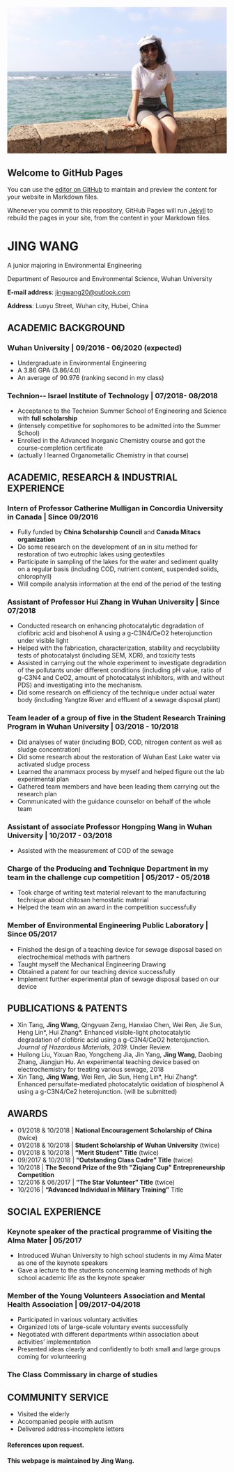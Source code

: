 ![jingwang](jingwang.jpg)
## Welcome to GitHub Pages

You can use the [editor on GitHub](https://github.com/jingwang-EEng/jingwang.com/edit/master/index.md) to maintain and preview the content for your website in Markdown files.

Whenever you commit to this repository, GitHub Pages will run [Jekyll](https://jekyllrb.com/) to rebuild the pages in your site, from the content in your Markdown files.
# JING WANG
A junior majoring in Environmental Engineering

Department of Resource and Environmental Science,  Wuhan University

**E-mail address**: jingwang20@outlook.com

**Address**: Luoyu Street, Wuhan city, Hubei, China


## ACADEMIC BACKGROUND

### Wuhan University                                                                                   | 09/2016 - 06/2020 (expected)
*  Undergraduate in Environmental Engineering
*  A 3.86 GPA (3.86/4.0)
*  An average of 90.976 (ranking second in my class)

### Technion-- Israel Institute of Technology | 07/2018- 08/2018
* Acceptance to the Technion Summer School of Engineering and Science with **full scholarship**
* (intensely competitive for sophomores to be admitted into the Summer School)
* Enrolled in the Advanced Inorganic Chemistry course and got the course-completion certificate
* (actually I learned Organometallic Chemistry in that course)   


## ACADEMIC, RESEARCH & INDUSTRIAL EXPERIENCE

### Intern of Professor Catherine Mulligan in Concordia University in Canada | Since 09/2016 
*  Fully funded by __China Scholarship Council__ and **Canada Mitacs organization**
*  Do some research on the development of an in situ method for restoration of two eutrophic lakes using geotextiles
*  Participate in sampling of the lakes for the water and sediment quality on a regular basis (including COD, nutrient content, suspended solids, chlorophyll)
*  Will compile analysis information at the end of the period of the testing

### Assistant of Professor Hui Zhang in Wuhan University | Since 07/2018
* Conducted research on enhancing photocatalytic degradation of clofibric acid and bisohenol A using a g-C3N4/CeO2 heterojunction under visible light
*  Helped with the fabrication, characterization, stability and recyclability tests of photocatalyst (including SEM, XDR), and toxicity tests
*  Assisted in carrying out the whole experiment to investigate degradation of the pollutants under different conditions (including pH value, ratio of g-C3N4 and CeO2, amount of photocatalyst inhibitors, with and without PDS) and investigating into the mechanism.
*  Did some research on efficiency of the technique under actual water body (including Yangtze River and effluent of a sewage disposal plant)

### Team leader of a group of five in the Student Research Training Program in Wuhan University | 03/2018 - 10/2018
*  Did analyses of water (including BOD, COD, nitrogen content as well as sludge concentration)
*  Did some research about the restoration of Wuhan East Lake water via activated sludge process
*  Learned the anammaox process by myself and helped figure out the lab experimental plan
*  Gathered team members and have been leading them carrying out the research plan
*  Communicated with the guidance counselor on behalf of the whole team

### Assistant of associate Professor Hongping Wang in Wuhan University | 10/2017 - 03/2018
*  Assisted with the measurement of COD of the sewage

### Charge of the Producing and Technique Department in my team in the challenge cup competition | 05/2017 - 05/2018
*  Took charge of writing text material relevant to the manufacturing technique about chitosan hemostatic material
*  Helped the team win an award in the competition successfully

### Member of Environmental Engineering Public Laboratory | Since 05/2017 
*  Finished the design of a teaching device for sewage disposal based on electrochemical methods with partners
*  Taught myself the Mechanical Engineering Drawing
*  Obtained a patent for our teaching device successfully
*  Implement further experimental plan of sewage disposal based on our device


## PUBLICATIONS & PATENTS

* Xin Tang, **Jing Wang**, Qingyuan Zeng, Hanxiao Chen, Wei Ren, Jie Sun, Heng Lin*, Hui Zhang*. Enhanced visible-light photocatalytic degradation of clofibric acid using a g-C3N4/CeO2 heterojunction. *Journal of Hazardous Materials, 2019*. Under Review.
* Huilong Liu, Yixuan Rao, Yongcheng Jia, Jin Yang, **Jing Wang**, Daobing Zhang, Jiangjun Hu. An experimental teaching device based on electrochemistry for treating various sewage, 2018
* Xin Tang, **Jing Wang**, Wei Ren, Jie Sun, Heng Lin*, Hui Zhang*. Enhanced persulfate-mediated photocatalytic oxidation of biosphenol A using a g-C3N4/Ce2 heterojunction. (will be submitted)


## AWARDS

* 01/2018 & 10/2018 |  **National Encouragement Scholarship of China** (twice)
* 01/2018 & 10/2018 | **Student Scholarship of Wuhan University** (twice) 
* 01/2018 & 10/2018 | **“Merit Student” Title** (twice)  
* 09/2017 & 10/2018 | **“Outstanding Class Cadre” Title** (twice) 
* 10/2018  | **The Second Prize of the 9th "Ziqiang Cup" Entrepreneurship Competition**
* 12/2016 & 06/2017 | **“The Star Volunteer” Title** (twice)  
* 10/2016  | **“Advanced Individual in Military Training”** Title 


## SOCIAL EXPERIENCE

### Keynote speaker of the practical programme of Visiting the Alma Mater | 05/2017 
*  Introduced Wuhan University to high school students in my Alma Mater as one of the keynote speakers
*  Gave a lecture to the students concerning learning methods of high school academic life as the keynote speaker

### Member of the Young Volunteers Association and Mental Health Association | 09/2017-04/2018 
*  Participated in various voluntary activities
*  Organized lots of large-scale voluntary events successfully
*  Negotiated with different departments within association about activities’ implementation
*  Presented ideas clearly and confidently to both small and large groups coming for volunteering

### The Class Commissary in charge of studies


## COMMUNITY SERVICE

* Visited the elderly
* Accompanied people with autism 
* Delivered address-incomplete letters  


#### References upon request.
#### This webpage is maintained by Jing Wang.
